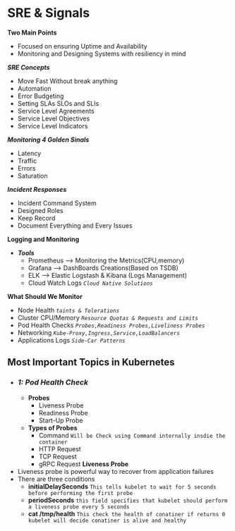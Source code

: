 # SRE & Signals

**Two Main Points**
- Focused on ensuring Uptime and Availability
- Monitoring and Designing Systems with resiliency in mind

***SRE Concepts***
- Move Fast Without break anything
- Automation
- Error Budgeting
- Setting SLAs SLOs and SLIs
- Service Level Agreements
- Service Level Objectives
- Service Level Indicators

***Monitoring 4 Golden Sinals***
- Latency
- Traffic
- Errors
- Saturation

***Incident Responses***
- Incident Command System
- Designed Roles
- Keep Record
- Document Everything and Every Issues

**Logging and Monitoring**
- ***Tools***
  - Prometheus --> Monitoring the Metrics(CPU,memory)
  - Grafana --> DashBoards Creations(Based on TSDB)
  - ELK --> Elastic Logstash & Kibana (Logs Management)
  - Cloud Watch Logs *`Cloud Native Solutions`*

**What Should We Monitor**
- Node Health *`taints & Tolerations`*
- Cluster CPU/Memory *`Resource Quotas & Requests and Limits`*
- Pod Health Checks *`Probes,Readiness Probes,Liveliness Probes`*
- Networking *`Kube-Proxy,Ingress,Service,LoadBalancers`*
- Applications Logs *`Side-Car Patterns`*

## Most Important Topics in Kubernetes
- ### *1: Pod Health Check*
  - **Probes**
    - Liveness Probe
    - Readiness Probe
    - Start-Up Probe
  - **Types of Probes**
    - Command `Will be Check using Command internally insdie the container`
    - HTTP Request
    - TCP Request
    - gRPC Request
**Liveness Probe**
- Liveness probe is powerful way to recover from application failures
- There are three conditions
  - **initialDelaySeconds** `This tells kubelet to wait for 5 seconds before performing the first probe`
  - **periodSeconds** `this field specifies that kubelet should perform a liveness probe every 5 seconds`
  - **cat /tmp/health** `This check the health of conatiner if returns 0 kubelet will decide conatiner is alive and healthy`





